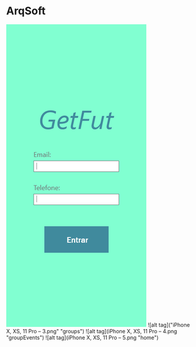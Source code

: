 # ArqSoft

![alt tag](home.png "login")
![alt tag]("iPhone X, XS, 11 Pro – 3.png" "groups")
![alt tag](iPhone X, XS, 11 Pro – 4.png "groupEvents")
![alt tag](iPhone X, XS, 11 Pro – 5.png "home")
